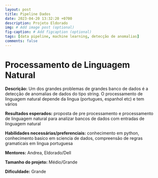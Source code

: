 ```yaml
---
layout: post
title: Pipeline Dados
date: 2023-04-20 13:32:20 +0700
description: Projeto Eldorado
img: # Add image post (optional)
fig-caption: # Add figcaption (optional)
tags: [data pipeline, machine learning, detecção de anomalias]
comments: false
---
```


# Processamento de Linguagem Natural 

**Descrição:** Um dos grandes problemas de grandes banco de dados é a detecção de anomalias de dados do tipo string. O processamento de linguagem natural depende da lingua (portugues, espanhol etc) e tem vários 


**Resultados esperados:** proposta de pre processamento e processamento de linguagem natural para analizar bancos de dados com entradas de linguagem natural 

**Habilidades necessárias/preferenciais:** conhecimento em python, conhecimento basico em sciencia de dados, compreensão de regras gramaticais em lingua portuguesa

**Mentores:** Andrea, Eldorado/Dell

**Tamanho do projeto:** Médio/Grande

**Dificuldade:** Grande